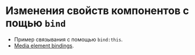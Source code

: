 # Изменения свойств компонентов с пощью `bind`

- Пример связывания с помощью `bind:this`.
- [Media element bindings](https://svelte.dev/docs#Media_element_bindings).

